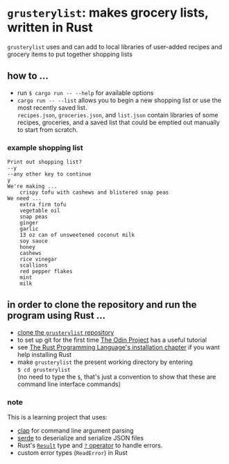 # `grusterylist`: makes grocery lists, written in Rust  
`grusterylist` uses and can add to local libraries of user-added recipes and grocery items to put together shopping lists
## how to ... 
- run `$ cargo run -- --help` for available options  
- `cargo run -- --list` allows you to begin a new shopping list or use the most recently saved list.  
`recipes.json`, `groceries.json`, and `list.json` contain libraries of some recipes, groceries, and a saved list that could be emptied out manually to start from scratch.  
### example shopping list
```
Print out shopping list?  
--y  
--any other key to continue  
y  
We're making ...
	crispy tofu with cashews and blistered snap peas
We need ...
	extra firm tofu
	vegetable oil
	snap peas
	ginger
	garlic
	13 oz can of unsweetened coconut milk
	soy sauce
	honey
	cashews
	rice vinegar
	scallions
	red pepper flakes
	mint
	milk
```
## in order to clone the repository and run the program using Rust ...
- [clone the `grusterylist` repository](https://docs.github.com/en/repositories/creating-and-managing-repositories/cloning-a-repository)
- to set up git for the first time [The Odin Project](https://www.theodinproject.com/paths/foundations/courses/foundations/lessons/setting-up-git) has a useful tutorial
- see [The Rust Programming Language's installation chapter](https://doc.rust-lang.org/book/ch01-01-installation.html) if you want help installing Rust
- make `grusterylist` the present working directory by entering  
`$ cd grusterylist`  
(no need to type the `$`, that's just a convention to show that these are command line interface commands)
### note
This is a learning project that uses:  
- [clap](https://docs.rs/clap/2.33.3/clap/) for command line argument parsing  
- [serde](https://docs.serde.rs/serde/index.html) to deserialize and serialize JSON files  
- Rust's [`Result`](https://doc.rust-lang.org/std/result/) type and [`?` operator](https://doc.rust-lang.org/book/ch09-02-recoverable-errors-with-result.html#a-shortcut-for-propagating-errors-the--operator) to handle errors.
- custom error types (`ReadError`) in Rust
